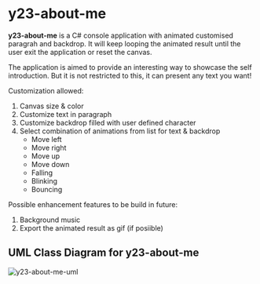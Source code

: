 # y23-about-me
**y23-about-me** is a C# console application with animated customised paragrah and backdrop. It will keep looping the animated result until the user exit the application or reset the canvas.

The application is aimed to provide an interesting way to showcase the self introduction. But it is not restricted to this, it can present any text you want!

Customization allowed:
1) Canvas size & color
2) Customize text in paragraph
3) Customize backdrop filled with user defined character
4) Select combination of animations from list for text & backdrop
   * Move left
   * Move right
   * Move up
   * Move down
   * Falling
   * Blinking
   * Bouncing

Possible enhancement features to be build in future:
1) Background music
2) Export the animated result as gif (if posiible)

## UML Class Diagram for **y23-about-me**
![y23-about-me-uml](https://github.com/ChinJingJie/y23-about-me/assets/34600547/30797db9-f548-48c3-bba0-412d37165dc2)
